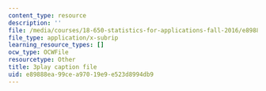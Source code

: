 ```yaml
---
content_type: resource
description: ''
file: /media/courses/18-650-statistics-for-applications-fall-2016/e89888ea99cea97019e9e523d8994db9_JTbZP0yt9qc.srt
file_type: application/x-subrip
learning_resource_types: []
ocw_type: OCWFile
resourcetype: Other
title: 3play caption file
uid: e89888ea-99ce-a970-19e9-e523d8994db9
---
```


